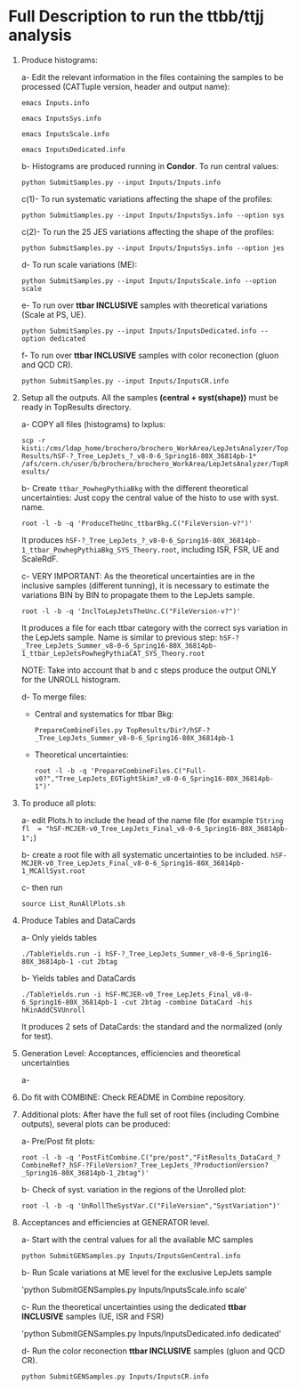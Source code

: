 # Full Description to run the ttbb/ttjj analysis

1. Produce histograms:
   
   a- Edit the relevant information in the files containing the samples to be processed (CATTuple version, header and output name):
   
   `emacs Inputs.info`
   
   `emacs InputsSys.info`
   
   `emacs InputsScale.info`
   
   `emacs InputsDedicated.info`

   b- Histograms are produced running in **Condor**. To run central values:
   
   `python SubmitSamples.py --input Inputs/Inputs.info`

   c(1)- To run systematic variations affecting the shape of the profiles:

   `python SubmitSamples.py --input Inputs/InputsSys.info --option sys`

   c(2)- To run the 25 JES variations affecting the shape of the profiles:

   `python SubmitSamples.py --input Inputs/InputsSys.info --option jes`

   d- To run scale variations (ME):
   
   `python SubmitSamples.py --input Inputs/InputsScale.info --option scale`

   e- To run over **ttbar INCLUSIVE** samples with theoretical variations (Scale at PS, UE).
   
   `python SubmitSamples.py --input Inputs/InputsDedicated.info --option dedicated`

   f- To run over **ttbar INCLUSIVE** samples with color reconection (gluon and QCD CR).
   
   `python SubmitSamples.py --input Inputs/InputsCR.info`


2. Setup all the outputs. All the samples **(central + syst(shape))** must be ready in TopResults directory.

   a- COPY all files (histograms) to lxplus:

   `scp -r kisti:/cms/ldap_home/brochero/brochero_WorkArea/LepJetsAnalyzer/TopResults/hSF-?_Tree_LepJets_?_v8-0-6_Spring16-80X_36814pb-1* /afs/cern.ch/user/b/brochero/brochero_WorkArea/LepJetsAnalyzer/TopResults/`

   b- Create `ttbar_PowhegPythiaBkg` with the different theoretical uncertainties: Just copy the central value of the histo to use with syst. name.
   
   `root -l -b -q 'ProduceTheUnc_ttbarBkg.C("FileVersion-v?")'`

   It produces `hSF-?_Tree_LepJets_?_v8-0-6_Spring16-80X_36814pb-1_ttbar_PowhegPythiaBkg_SYS_Theory.root`, including ISR, FSR, UE and ScaleRdF.

   c- VERY IMPORTANT: As the theoretical uncertainties are in the inclusive samples (different tunning), it is necessary to estimate the variations BIN by BIN to propagate them to the LepJets sample.
   
   `root -l -b -q 'InclToLepJetsTheUnc.C("FileVersion-v?")'`
      
   It produces a file for each ttbar category with the correct sys variation in the LepJets sample. Name is similar to previous step: `hSF-?_Tree_LepJets_Summer_v8-0-6_Spring16-80X_36814pb-1_ttbar_LepJetsPowhegPythiaCAT_SYS_Theory.root`

   NOTE: Take into account that b and c steps produce the output ONLY for the UNROLL histogram.

   d- To merge files:

      - Central and systematics for ttbar Bkg:

      	`PrepareCombineFiles.py TopResults/Dir?/hSF-?_Tree_LepJets_Summer_v8-0-6_Spring16-80X_36814pb-1`
	
      -	Theoretical uncertainties:

      	`root -l -b -q 'PrepareCombineFiles.C("Full-v0?","Tree_LepJets_EGTightSkim?_v8-0-6_Spring16-80X_36814pb-1")'`

3. To produce all plots:

   a- edit Plots.h to include the head of the name file (for example `TString fl  = "hSF-MCJER-v0_Tree_LepJets_Final_v8-0-6_Spring16-80X_36814pb-1";`)

   b- create a root file with all systematic uncertainties to be included. `hSF-MCJER-v0_Tree_LepJets_Final_v8-0-6_Spring16-80X_36814pb-1_MCAllSyst.root`
   
   c- then run
   
   `source List_RunAllPlots.sh`

4. Produce Tables and DataCards
   
   a- Only yields tables

   `./TableYields.run -i hSF-?_Tree_LepJets_Summer_v8-0-6_Spring16-80X_36814pb-1 -cut 2btag`

   b- Yields tables and DataCards
   
   `./TableYields.run -i hSF-MCJER-v0_Tree_LepJets_Final_v8-0-6_Spring16-80X_36814pb-1 -cut 2btag -combine DataCard -his hKinAddCSVUnroll`
   
   It produces 2 sets of DataCards: the standard and the normalized (only for test).

5. Generation Level: Acceptances, efficiencies and theoretical uncertainties

   a- 

6. Do fit with COMBINE: Check README in Combine repository.

7. Additional plots: After have the full set of root files (including Combine outputs), several plots can be produced:
   
   a- Pre/Post fit plots:

   `root -l -b -q 'PostFitCombine.C("pre/post","FitResults_DataCard_?CombineRef?_hSF-?FileVersion?_Tree_LepJets_?ProductionVersion?_Spring16-80X_36814pb-1_2btag")'`

   b- Check of syst. variation in the regions of the Unrolled plot:

   `root -l -b -q 'UnRollTheSystVar.C("FileVersion","SystVariation")'`

8. Acceptances and efficiencies at GENERATOR level. 
   
   a- Start with the central values for all the available MC samples
   
   `python SubmitGENSamples.py Inputs/InputsGenCentral.info`
   
   b- Run Scale variations at ME level for the exclusive LepJets sample
   
   'python SubmitGENSamples.py Inputs/InputsScale.info scale'

   c- Run the theoretical uncertainties using the dedicated **ttbar INCLUSIVE** samples  (UE, ISR and FSR)

   'python SubmitGENSamples.py Inputs/InputsDedicated.info dedicated'
   
   d- Run the color reconection **ttbar INCLUSIVE** samples (gluon and QCD CR).
   
   `python SubmitGENSamples.py Inputs/InputsCR.info`
